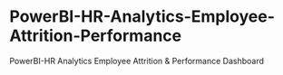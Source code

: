 # PowerBI-HR-Analytics-Employee-Attrition-Performance
PowerBI-HR Analytics Employee Attrition &amp; Performance Dashboard
